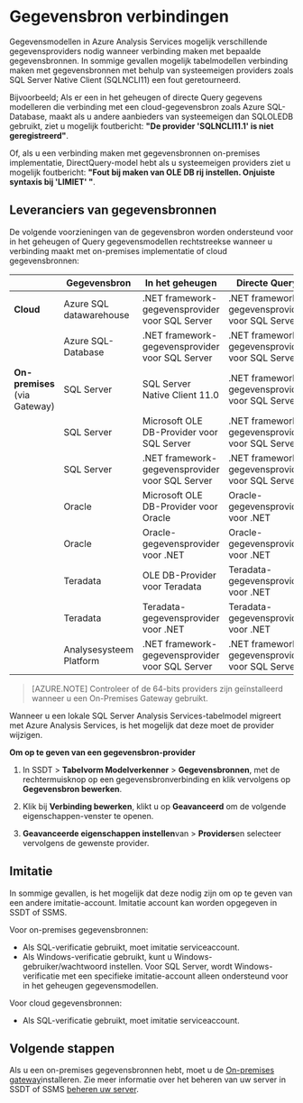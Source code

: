 <properties
   pageTitle="Gegevensbron verbindingen | Microsoft Azure"
   description="Gegevensbronverbindingen voor gegevensmodellen in Azure Analysis Services beschreven."
   services="analysis-services"
   documentationCenter=""
   authors="minewiskan"
   manager="erikre"
   editor=""
   tags=""/>
<tags
   ms.service="analysis-services"
   ms.devlang="NA"
   ms.topic="article"
   ms.tgt_pltfrm="NA"
   ms.workload="na"
   ms.date="10/25/2016"
   ms.author="owend"/>

# <a name="datasource-connections"></a>Gegevensbron verbindingen

Gegevensmodellen in Azure Analysis Services mogelijk verschillende gegevensproviders nodig wanneer verbinding maken met bepaalde gegevensbronnen. In sommige gevallen mogelijk tabelmodellen verbinding maken met gegevensbronnen met behulp van systeemeigen providers zoals SQL Server Native Client (SQLNCLI11) een fout geretourneerd.

Bijvoorbeeld; Als er een in het geheugen of directe Query gegevens modelleren die verbinding met een cloud-gegevensbron zoals Azure SQL-Database, maakt als u andere aanbieders van systeemeigen dan SQLOLEDB gebruikt, ziet u mogelijk foutbericht: **"De provider 'SQLNCLI11.1' is niet geregistreerd"**.

Of, als u een verbinding maken met gegevensbronnen on-premises implementatie, DirectQuery-model hebt als u systeemeigen providers ziet u mogelijk foutbericht: **"Fout bij maken van OLE DB rij instellen. Onjuiste syntaxis bij 'LIMIET' "**.

## <a name="data-source-providers"></a>Leveranciers van gegevensbronnen

De volgende voorzieningen van de gegevensbron worden ondersteund voor in het geheugen of Query gegevensmodellen rechtstreekse wanneer u verbinding maakt met on-premises implementatie of cloud gegevensbronnen:

|               | **Gegevensbron**                     | **In het geheugen**                            |  **Directe Query**                                           |
|---------------------------|-------------------------------|---------------------------------------------|---------------------------------------------|
| **Cloud**                     | Azure SQL datawarehouse      | .NET framework-gegevensprovider voor SQL Server | .NET framework-gegevensprovider voor SQL Server |
|                           | Azure SQL-Database            | .NET framework-gegevensprovider voor SQL Server | .NET framework-gegevensprovider voor SQL Server |
| **On-premises** (via Gateway) | SQL Server                    | SQL Server Native Client 11.0               | .NET framework-gegevensprovider voor SQL Server |
|                           |  SQL Server                             | Microsoft OLE DB-Provider voor SQL Server    |   .NET framework-gegevensprovider voor SQL Server                                          |
|                           |  SQL Server                             | .NET framework-gegevensprovider voor SQL Server |  .NET framework-gegevensprovider voor SQL Server                                           |
|                           | Oracle                        | Microsoft OLE DB-Provider voor Oracle        | Oracle-gegevensprovider voor .NET               |
|                           |  Oracle                             | Oracle-gegevensprovider voor .NET               | Oracle-gegevensprovider voor .NET                                            |
|                           | Teradata                      | OLE DB-Provider voor Teradata                | Teradata-gegevensprovider voor .NET             |
|                           |  Teradata                             | Teradata-gegevensprovider voor .NET             |  Teradata-gegevensprovider voor .NET                                            |
|                           | Analysesysteem Platform | .NET framework-gegevensprovider voor SQL Server | .NET framework-gegevensprovider voor SQL Server |


> [AZURE.NOTE] Controleer of de 64-bits providers zijn geïnstalleerd wanneer u een On-Premises Gateway gebruikt.

Wanneer u een lokale SQL Server Analysis Services-tabelmodel migreert met Azure Analysis Services, is het mogelijk dat deze moet de provider wijzigen.

**Om op te geven van een gegevensbron-provider**

1. In SSDT > **Tabelvorm Modelverkenner** > **Gegevensbronnen**, met de rechtermuisknop op een gegevensbronverbinding en klik vervolgens op **Gegevensbron bewerken**.

2. Klik bij **Verbinding bewerken**, klikt u op **Geavanceerd** om de volgende eigenschappen-venster te openen.

3. **Geavanceerde eigenschappen instellen**van > **Providers**en selecteer vervolgens de gewenste provider.

## <a name="impersonation"></a>Imitatie
In sommige gevallen, is het mogelijk dat deze nodig zijn om op te geven van een andere imitatie-account. Imitatie account kan worden opgegeven in SSDT of SSMS.

Voor on-premises gegevensbronnen:

- Als SQL-verificatie gebruikt, moet imitatie serviceaccount.
- Als Windows-verificatie gebruikt, kunt u Windows-gebruiker/wachtwoord instellen. Voor SQL Server, wordt Windows-verificatie met een specifieke imitatie-account alleen ondersteund voor in het geheugen gegevensmodellen.

Voor cloud gegevensbronnen:

- Als SQL-verificatie gebruikt, moet imitatie serviceaccount.


## <a name="next-steps"></a>Volgende stappen

Als u een on-premises gegevensbronnen hebt, moet u de [On-premises gateway](analysis-services-gateway.md)installeren. Zie meer informatie over het beheren van uw server in SSDT of SSMS [beheren uw server](analysis-services-manage.md).
